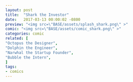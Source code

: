 ```yaml
---
layout: post
title:  "Shark the Investor"
date:   2017-03-13 00:00:02 -0800
preview: "<img src=\"BASE/assets/splash_shark.png\" >"
comic: "<img src=\"BASE/assets/comic_shark.png\" >"
categories: comic
related: [
"Octopus the Designer",
"Dolphin the Engineer",
"Narwhal the Startup Founder",
"Bubble the Intern",
]
tags:
- comics
---
```

